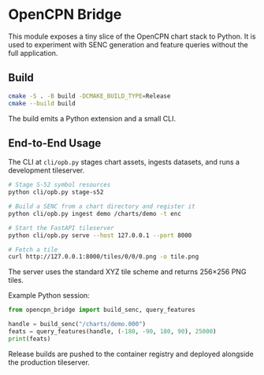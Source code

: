 # OpenCPN Bridge

This module exposes a tiny slice of the OpenCPN chart stack to Python.  It is
used to experiment with SENC generation and feature queries without the full
application.

## Build

```bash
cmake -S . -B build -DCMAKE_BUILD_TYPE=Release
cmake --build build
```

The build emits a Python extension and a small CLI.

## End-to-End Usage

The CLI at `cli/opb.py` stages chart assets, ingests datasets, and runs a
development tileserver.

```bash
# Stage S-52 symbol resources
python cli/opb.py stage-s52

# Build a SENC from a chart directory and register it
python cli/opb.py ingest demo /charts/demo -t enc

# Start the FastAPI tileserver
python cli/opb.py serve --host 127.0.0.1 --port 8000

# Fetch a tile
curl http://127.0.0.1:8000/tiles/0/0/0.png -o tile.png
```

The server uses the standard XYZ tile scheme and returns 256×256 PNG tiles.

Example Python session:

```python
from opencpn_bridge import build_senc, query_features

handle = build_senc("/charts/demo.000")
feats = query_features(handle, (-180, -90, 180, 90), 25000)
print(feats)
```

Release builds are pushed to the container registry and deployed alongside the
production tileserver.

